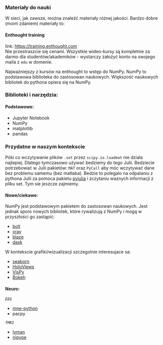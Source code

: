 ### Materiały do nauki

W sieci, jak zawsze, można znaleźć materiały różnej jakości. Bardzo dobre (moim zdaniem) materiały to:

#### Enthought training
link: https://training.enthought.com  
Nie przestraszcie się cenami. Wszystkie wideo-kursy są kompletnie za darmo dla studentów/akademików - wystarczy założyć konto na swojego maila z `edu` w domenie.
  
Najważniejszy z kursów na enthought to wstęp do NumPy. NumPy to podstawowa biblioteka do zastosowan naukowych. Większość naukowych bibliotek do pythona opiera się na NumPy.


### Biblioteki i narzędzia:

#### Podstawowe:
* Jupyter Notebook
* NumPy
* matplotlib
* pandas

### Przydatne w naszym kontekscie
Póki co wczytywanie plików `.set` przez `scipy.io.loadmat` nie dziala najlepiej. Dlatego tymczasowo używać bedziemy do tego Julii. Bedziecie potrzebować w Julii pakietów: `MAT` oraz `PyCall` aby móc wczytywać dane bez problemu samemu (bez matlaba).
Bedzie to polegalo na odpalaniu z pythona Julii za pomoca pakietu [pyjulia](https://github.com/JuliaLang/pyjulia) i zczytaniu waznych informacji z pliku set. Tym sie jeszcze zajmiemy.

#### Nowe/ciekawe:
NumPy jest podstawowym pakietem do zastosowan naukowych. Jest jednak sporo nowych bibliotek, które rywalizują z NumPy i mogą w przyszłości go zastąpić:
- [bolt](https://github.com/bolt-project/bolt)
- [xray](https://github.com/xray/xray)
- [blaze](https://github.com/blaze/blaze)
- [dask](http://dask.pydata.org/en/latest/)

W kontekscie grafiki/wizualizacji szczegolnie interesujace sa:
- [seaborn](http://stanford.edu/~mwaskom/software/seaborn/)
- [HoloViews](http://holoviews.org/)
- [VisPy](http://vispy.org/)
- [Bokeh](http://bokeh.pydata.org/en/latest/)

#### Neuro:
*`EEG`*
* [mne-python](http://martinos.org/mne/stable/index.html)
* pacpy  

*`fMRI`*
* [lyman](http://web.stanford.edu/~mwaskom/software/lyman/)
* [nipype](http://www.mit.edu/~satra/nipype-nightly/)
